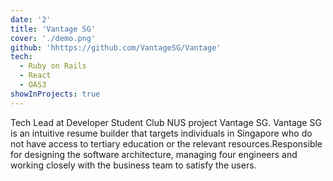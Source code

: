 ```yaml
---
date: '2'
title: 'Vantage SG'
cover: './demo.png'
github: 'hhttps://github.com/VantageSG/Vantage'
tech:
  - Ruby on Rails
  - React
  - OAS3
showInProjects: true
---
```


Tech Lead at Developer Student Club NUS project Vantage SG. Vantage SG is an intuitive resume builder that targets individuals in Singapore who do not have access to tertiary education or the relevant resources.Responsible for designing the software architecture, managing four engineers and working closely with the business team to satisfy the users.

